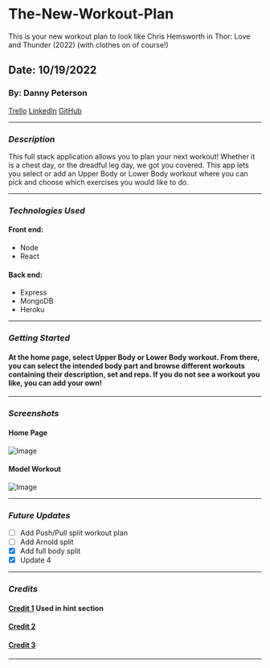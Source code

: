 # The-New-Workout-Plan

This is your new workout plan to look like Chris Hemsworth in Thor: Love and Thunder (2022) (with clothes on of course!)

## Date: 10/19/2022

### By: Danny Peterson

[Trello](https://trello.com/invite/b/baXH4kKC/ATTI3cf15580d0228577519cbe92949ec7a81F66135C/workout-plan) [LinkedIn](https://www.linkedin.com/in/danny-peterson-96678523b/) [GitHub](https://github.com/dannypeterson/Kanye-West-Workout-Plan)

---

### **_Description_**

This full stack application allows you to plan your next workout! Whether it is a chest day, or the dreadful leg day, we got you covered. This app lets you select or add an Upper Body or Lower Body workout where you can pick and choose which exercises you would like to do.

---

### **_Technologies Used_**

#### Front end:

- Node
- React

#### Back end:

- Express
- MongoDB
- Heroku

---

### **_Getting Started_**

#### At the home page, select Upper Body or Lower Body workout. From there, you can select the intended body part and browse different workouts containing their description, set and reps. If you do not see a workout you like, you can add your own!

---

### **_Screenshots_**

#### Home Page

![Image](https://i.ytimg.com/vi/Ua61XY84gGg/maxresdefault.jpg)

#### Model Workout

![Image](https://upload.wikimedia.org/wikipedia/en/thumb/3/31/The_New_Workout_Plan.jpg/220px-The_New_Workout_Plan.jpg)

---

### **_Future Updates_**

- [ ] Add Push/Pull split workout plan
- [ ] Add Arnold split
- [x] Add full body split
- [x] Update 4

---

### **_Credits_**

#### [Credit 1](https://blackjackdoc.com/blackjack-cheatsheet.htm) Used in hint section

#### [Credit 2](https://www.w3schools.com/jsref/prop_img_src.asp)

#### [Credit 3](<https://developer.mozilla.org/en-US/docs/Web/API/setInterval#:~:text=The%20setInterval()%20method%2C%20offered,later%20by%20calling%20clearInterval()%20.>)

---
